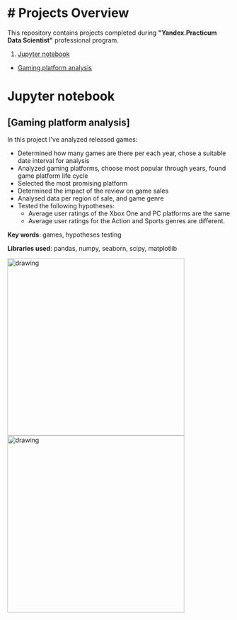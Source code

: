 # # Projects Overview

This repository contains projects completed during **"Yandex.Practicum Data Scientist"** professional program.

1. [Jupyter notebook](#jn)
- [Gaming platform analysis](#game)

# Jupyter notebook<a id='jn'></a>

## [Gaming platform analysis]<a id='game'></a>
 
 In this project I've analyzed released games:
 * Determined how many games are there per each year, chose a suitable date interval for analysis
 * Analyzed gaming platforms, choose most popular through years, found game platform life cycle
 * Selected the most promising platform
 * Determined the impact of the review on game sales
 * Analysed data per region of sale, and game genre
 * Tested the following hypotheses:
    - Average user ratings of the Xbox One and PC platforms are the same
    - Average user ratings for the Action and Sports genres are different. 
 
**Key words**: games, hypotheses testing  

**Libraries used**: pandas, numpy, seaborn, scipy, matplotlib

<img src="images/events%20per%20date.png" alt="drawing" width="400"/>
<img src="images/funnel.png" alt="drawing" width="400"/>
